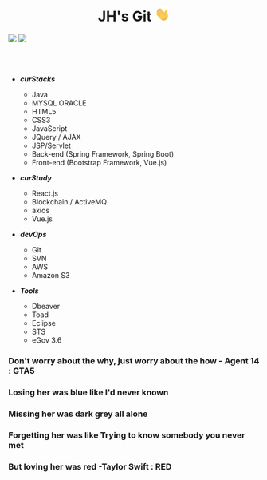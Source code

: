 


<div align="center">
  <h1>JH's Git <img src="https://github.com/ABSphreak/ABSphreak/blob/master/gifs/Hi.gif" width="30px"></h1>

</div>
 <a href=https://mail.google.com/mail/u/0/?ogbl#inbox/ target="_blank"><img src="https://img.shields.io/badge/Gmail-EA4335? style=plastic&logo=Gmail&logoColor=white"/></a>  
 <a href=https://www.instagram.com/jonghyun2023/ target="_blank"><img src="https://img.shields.io/badge/Instagram-E4405F? style=plastic&logo=Instagram&logoColor=white"/></a>
 
   
 <br><br>
 
- ***curStacks***
  - Java
  - MYSQL ORACLE
  - HTML5
  - CSS3
  - JavaScript
  - JQuery / AJAX
  - JSP/Servlet
  - Back-end (Spring Framework, Spring Boot)
  - Front-end (Bootstrap Framework, Vue.js)
- ***curStudy***
  - React.js
  - Blockchain / ActiveMQ
  - axios
  - Vue.js

- ***devOps***
  - Git
  - SVN
  - AWS
  - Amazon S3

- ***Tools***
  - Dbeaver
  - Toad
  - Eclipse
  - STS
  - eGov 3.6



<h3>Don't worry about the why, just worry about the how - Agent 14 : GTA5</h3>

<h3>Losing her was blue like I'd never known</h3>
<h3>Missing her was dark grey all alone</h3>
<h3>Forgetting her was like Trying to know somebody you never met</h3>
<h3>But loving her was red -Taylor Swift : RED</h3>

